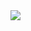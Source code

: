 <img align="center" src="https://github-readme-stats.vercel.app/api?username=diy4869&show_icons=true&text_color=24292e&bg_color=ffffff&hide_title=true">
